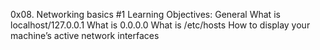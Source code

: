 0x08. Networking basics #1
Learning Objectives:
General
What is localhost/127.0.0.1
What is 0.0.0.0
What is /etc/hosts
How to display your machine’s active network interfaces

